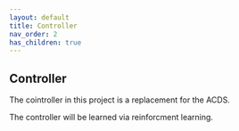 ```yaml
---
layout: default
title: Controller
nav_order: 2
has_children: true
---
```



## Controller

The cointroller in this project is a replacement for the ACDS.

The controller will be learned via reinforcment learning.